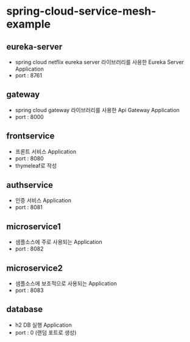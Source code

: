 # spring-cloud-service-mesh-example

## eureka-server
* spring cloud netflix eureka server 라이브러리를 사용한 Eureka Server Application
* port : 8761

## gateway
* spring cloud gateway 라이브러리를 사용한 Api Gateway Application
* port : 8000

## frontservice
* 프론트 서비스 Application
* port : 8080
* thymeleaf로 작성

## authservice
* 인증 서비스 Application
* port : 8081


## microservice1
* 샘플소스에 주로 사용되는 Application
* port : 8082

## microservice2
* 샘플소스에 보조적으로 사용되는 Application
* port : 8083

## database
* h2 DB 실행 Application
* port : 0 (랜덤 포트로 생성)